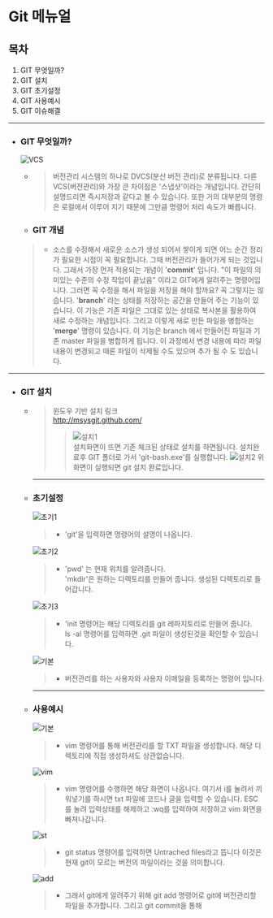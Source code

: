 Git 메뉴얼
===
## **목차**

1. GIT 무엇일까?
2. GIT 설치
3. GIT 초기설정
4. GIT 사용예시
5. GIT 이슈해결

---

* ### **GIT 무엇일까?**  

  ![VCS](./VCS1.png)

    + > 버전관리 시스템의 하나로 DVCS(분산 버전 관리)로 분류됩니다. 다른 VCS(버전관리)와 가장 큰 차이점은 '스냅샷'이라는 개념입니다. 간단히 설명드리면 즉시저장과 같다고 볼 수 있습니다. 또한 거의 대부분의 명령은 로컬에서 이루어 지기 때문에 그만큼 명령어 처리 속도가 빠릅니다. 

    * ### **GIT 개념**
 
    > + 소스를 수정해서 새로운 소스가 생성 되어서 쌓이게 되면 어느 순간 정리가 필요한 시점이 꼭 필요합니다. 그때 버전관리가 들어가게 되는 것입니다. 그래서 가장 먼저 적용되는 개념이 '**commit**' 입니다. "이 파일의 의미있는 수준의 수정 작업이 끝났음" 이라고 GIT에게 알려주는 명령어입니다. 
    그러면 꼭 수정을 해서 파일을 저장을 해야 할까요? 꼭 그렇지는 않습니다. '**branch**' 라는 상태를 저장하는 공간을 만들어 주는 기능이 있습니다. 이 기능은  기존 파일은 그대로 있는 상태로 복사본을 활용하여 새로 수정하는 개념입니다. 그리고 이렇게 새로 만든 파일을 병합하는 '**merge**' 명령이 있습니다. 이 기능은 branch 에서 만들어진 파일과 기존 master 파일을 병합하게 됩니다. 이 과정에서 변경 내용에 따라 파일 내용이 변경되고 때론 파일이 삭제될 수도 있으며 추가 될 수 도 있습니다.   


---  
* ### **GIT 설치**

  + >  윈도우 기반 설치 링크  
    http://msysgit.github.com/ 
    >>![설치1](./설치1.png)  
    설치화면이 뜨면 기존 체크된 상태로 설치를 하면됩니다.
    >> 설치완료후 GIT 폴더로 가서 'git-bash.exe'를 실행합니다.
    ![설치2](./실행화면.png)
    위 화면이 실행되면 git 설치 완료입니다.
    ---
  * ### **초기설정**
    ![초기1](./gitcom.png)
     > + 'git'을 입력하면 명령어의 설명이 나옵니다.  
    
    ![초기2](./gitdir.png)
    > + 'pwd' 는 현재 위치를 알려줍니다.  
    'mkdir'은 원하는 디렉토리를 만들어 줍니다. 생성된 디렉토리로 들어갑니다.  

    ![초기3](./init.png)
    > + 'init 명령어는 해당 디렉토리를 git 레파지토리로 만들어 줍니다.  
    ls -al 명령어를 입력하면 .git 파일이 생성된것을 확인할 수 있습니다.  

    
    ![기본](./name.png)
    > + 버전관리를 하는 사용자와 사용자 이메일을 등록하는 명령어 입니다.

    ---
  * ### **사용예시**

    ![기본](./vim.png)  
    > + vim 명령어를 통해 버전관리를 할 TXT 파일을 생성합니다. 해당 디렉토리에 직접 생성하셔도 상관없습니다.  

    ![vim](./vim1.png)
    > + vim 명령어를 수행하면 해당 화면이 나옵니다. 여기서 i를 눌려서 끼워넣기를 하시면 txt 파일에 코드나 글을 입력할 수 있습니다. ESC를 눌려 입력상태를 해제하고 :wq를 입력하여 저장하고 vim 화면을 빠져나갑니다.  

    ![st](./gitst.png)
    > + git status 명령어를 입력하면 Untrached files라고 뜹니다 이것은 현재 git이 모르는 버전의 파일이라는 것을 의미합니다.  
    
    ![add](./gitadd.png)
    > + 그래서 git에게 알려주기 위해 git add 명령어로 git에 버전관리할 파일을 추가합니다. 그리고 git commit을 통해 

     








